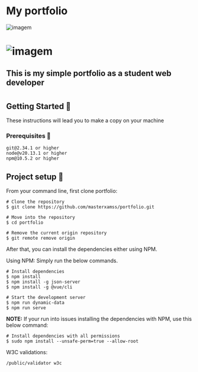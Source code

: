 # My portfolio
  ![imagem](https://github.com/masterxamss/portfolio/assets/133535176/d891aecb-729a-4957-97ab-259a87a26074) 
# ![imagem](https://github.com/masterxamss/portfolio/assets/133535176/71eafff9-5812-496b-90d5-3c8c41bb653f)







## This is my simple portfolio as a student web developer
#
## Getting Started 🚀
These instructions will lead you to make a copy on your machine
### Prerequisites 📝
```
git@2.34.1 or higher
node@v20.13.1 or higher
npm@10.5.2 or higher
```
## Project setup 🔧
From your command line, first clone portfolio:
```
# Clone the repository
$ git clone https://github.com/masterxamss/portfolio.git

# Move into the repository
$ cd portfolio

# Remove the current origin repository
$ git remote remove origin
```
After that, you can install the dependencies either using NPM.

Using NPM: Simply run the below commands.
```
# Install dependencies
$ npm install
$ npm install -g json-server
$ npm install -g @vue/cli

# Start the development server
$ npm run dynamic-data
$ npm run serve
```
**NOTE:** If your run into issues installing the dependencies with NPM, use this below command:
```
# Install dependencies with all permissions
$ sudo npm install --unsafe-perm=true --allow-root
```
W3C validations:
```
/public/validator w3c
```
